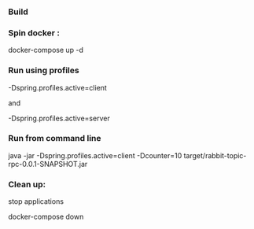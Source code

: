 ### Build
### Spin docker : 
docker-compose up -d

### Run using profiles

-Dspring.profiles.active=client

and

-Dspring.profiles.active=server

### Run from command line
 java -jar -Dspring.profiles.active=client -Dcounter=10 target/rabbit-topic-rpc-0.0.1-SNAPSHOT.jar
### Clean up:
stop applications

docker-compose down
